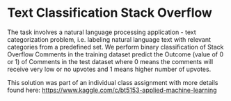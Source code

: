 # Text Classification Stack Overflow
The task involves a natural language processing application - text categorization problem, i.e. labeling natural language text with relevant categories from a predefined set. We perform binary classification of Stack Overflow Comments in the training dataset predict the Outcome (value of 0 or 1) of Comments in the test dataset where 0 means the comments will receive very low or no upvotes and 1 means higher number of upvotes. 

This solution was part of an individual class assignment with more details found here: https://www.kaggle.com/c/bt5153-applied-machine-learning
